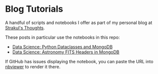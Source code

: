 # Blog Tutorials

A handful of scripts and notebooks I offer as part 
of my personal blog at [Strakul's Thoughts](https://http://strakul.blogspot.com).

These posts in particular use the notebooks in this repo:

 - [Data Science: Python Dataclasses and MongoDB](https://strakul.blogspot.com/2019/05/data-science-python-dataclasses-and.html)
 - [Data Science: Astronomy FITS Headers in MongoDB](https://strakul.blogspot.com/2019/06/data-science-astronomy-fits-headers-in.html) 

If GitHub has issues displaying the notebook, you can paste the URL into [nbviewer](https://nbviewer.jupyter.org/) to render it there.